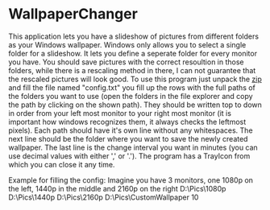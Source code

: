 # WallpaperChanger
This application lets you have a slideshow of pictures from different folders as your Windows wallpaper. Windows only allows you to select a single folder for a slideshow. It lets you define a seperate folder for every monitor you have. You should save pictures with the correct resoultion in those folders, while there is a rescaling method in there, I can not guarantee that the rescaled pictures will look good. To use this program just unpack the [zip](https://github.com/GuentherThomas/WallpaperChanger/releases/tag/v1.0) and fill the file named "config.txt" you fill up the rows with the full paths of the folders you want to use (open the folders in the file explorer and copy the path by clicking on the shown path). They should be written top to down in order from your left most monitor to your right most monitor (it is important how windows recognizes them, it always checks the leftmost pixels). Each path should have it's own line without any whitespaces. The next line should be the folder where you want to save the newly created wallpaper. The last line is the change interval you want in minutes (you can use decimal values with either ',' or '.'). The program has a TrayIcon from which you can close it any time.

Example for filling the config: Imagine you have 3 monitors, one 1080p on the left, 1440p in the middle and 2160p on the right
D:\Pics\1080p
D:\Pics\1440p
D:\Pics\2160p
D:\Pics\CustomWallpaper
10
